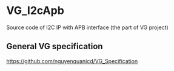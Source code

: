 # VG_I2cApb
Source code of I2C IP with APB interface
(the part of VG project)

## General VG specification
https://github.com/nguyenquanicd/VG_Specification


